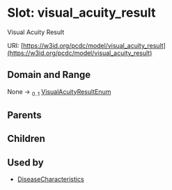 
# Slot: visual_acuity_result


Visual Acuity Result

URI: [https://w3id.org/pcdc/model/visual_acuity_result](https://w3id.org/pcdc/model/visual_acuity_result)


## Domain and Range

None &#8594;  <sub>0..1</sub> [VisualAcuityResultEnum](VisualAcuityResultEnum.md)

## Parents


## Children


## Used by

 * [DiseaseCharacteristics](DiseaseCharacteristics.md)

